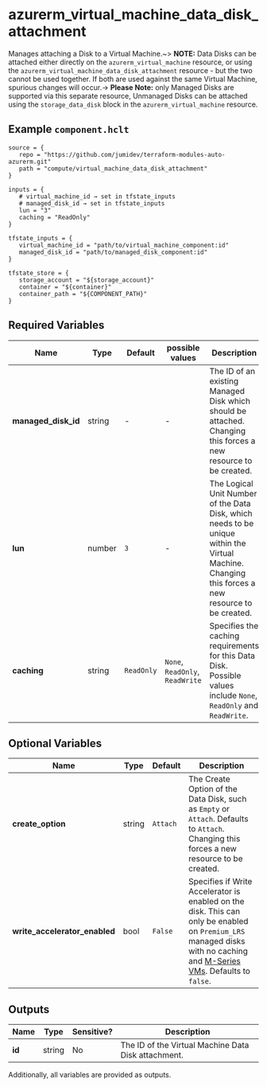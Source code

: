 # azurerm_virtual_machine_data_disk_attachment

Manages attaching a Disk to a Virtual Machine.~> **NOTE:** Data Disks can be attached either directly on the `azurerm_virtual_machine` resource, or using the `azurerm_virtual_machine_data_disk_attachment` resource - but the two cannot be used together. If both are used against the same Virtual Machine, spurious changes will occur.-> **Please Note:** only Managed Disks are supported via this separate resource, Unmanaged Disks can be attached using the `storage_data_disk` block in the `azurerm_virtual_machine` resource.

## Example `component.hclt`

```hcl
source = {
   repo = "https://github.com/jumidev/terraform-modules-auto-azurerm.git"   
   path = "compute/virtual_machine_data_disk_attachment"   
}

inputs = {
   # virtual_machine_id → set in tfstate_inputs
   # managed_disk_id → set in tfstate_inputs
   lun = "3"   
   caching = "ReadOnly"   
}

tfstate_inputs = {
   virtual_machine_id = "path/to/virtual_machine_component:id"   
   managed_disk_id = "path/to/managed_disk_component:id"   
}

tfstate_store = {
   storage_account = "${storage_account}"   
   container = "${container}"   
   container_path = "${COMPONENT_PATH}"   
}

```

## Required Variables

| Name | Type |  Default  |  possible values |  Description |
| ---- | --------- |  ----------- | ----------- | ----------- |
| **managed_disk_id** | string |  -  |  -  |  The ID of an existing Managed Disk which should be attached. Changing this forces a new resource to be created. | 
| **lun** | number |  `3`  |  -  |  The Logical Unit Number of the Data Disk, which needs to be unique within the Virtual Machine. Changing this forces a new resource to be created. | 
| **caching** | string |  `ReadOnly`  |  `None`, `ReadOnly`, `ReadWrite`  |  Specifies the caching requirements for this Data Disk. Possible values include `None`, `ReadOnly` and `ReadWrite`. | 

## Optional Variables

| Name | Type |  Default  |  Description |
| ---- | --------- |  ----------- | ----------- |
| **create_option** | string |  `Attach`  |  The Create Option of the Data Disk, such as `Empty` or `Attach`. Defaults to `Attach`. Changing this forces a new resource to be created. | 
| **write_accelerator_enabled** | bool |  `False`  |  Specifies if Write Accelerator is enabled on the disk. This can only be enabled on `Premium_LRS` managed disks with no caching and [M-Series VMs](https://docs.microsoft.com/azure/virtual-machines/workloads/sap/how-to-enable-write-accelerator). Defaults to `false`. | 



## Outputs

| Name | Type | Sensitive? | Description |
| ---- | ---- | --------- | --------- |
| **id** | string | No  | The ID of the Virtual Machine Data Disk attachment. | 

Additionally, all variables are provided as outputs.
